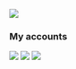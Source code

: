 ![](https://komarev.com/ghpvc/?username=TheM4F)


<h3>My accounts</h3>
<p align="left">
   <a href="https://github.com/TheM4F" target"blank_"><img src="https://img.shields.io/badge/GitHub%20-191717.svg?&style=for-the-badge&logo=github&logoColor=white"></a>   
   <a href="https://open.spotify.com/user/nmx6xocb1zju8ee281ppng20g?si=1f85152e4e854514" target"blank_"><img src="https://img.shields.io/badge/Spotify%20-1ed760.svg?&style=for-the-badge&logo=spotify&logoColor=white"></a>
   <a href="https://instagram.com/ism4f" target"blank_"><img src="https://img.shields.io/badge/INSTAGRAM%20-DC3175.svg?&style=for-the-badge&logo=instagram&logoColor=white"></a>
</p>
